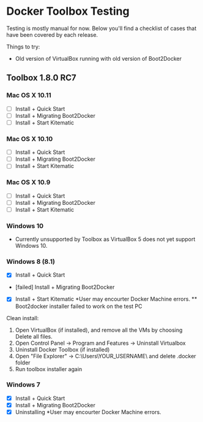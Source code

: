 Docker Toolbox Testing
======================

Testing is mostly manual for now. Below you'll find a checklist of cases that have been covered by each release.

Things to try:
- Old version of VirtualBox running with old version of Boot2Docker

## Toolbox 1.8.0 RC7

### Mac OS X 10.11

- [ ] Install + Quick Start
- [ ] Install + Migrating Boot2Docker
- [ ] Install + Start Kitematic 

### Mac OS X 10.10

- [ ] Install + Quick Start
- [ ] Install + Migrating Boot2Docker
- [ ] Install + Start Kitematic 

### Mac OS X 10.9

- [ ] Install + Quick Start
- [ ] Install + Migrating Boot2Docker
- [ ] Install + Start Kitematic 

### Windows 10

- Currently unsupported by Toolbox as VirtualBox 5 does not yet support Windows 10.

### Windows 8 (8.1) 

- [x] Install + Quick Start
- [failed] Install + Migrating Boot2Docker
- [x] Install + Start Kitematic 
*User may encourter Docker Machine errors. 
** Boot2docker installer failed to work on the test PC 

Clean install: 
1. Open VirtualBox (if installed), and remove all the VMs by choosing Delete all files. 
2. Open Control Panel -> Program and Features -> Uninstall Virtualbox 
3. Uninstall Docker Toolbox (if installed) 
4. Open "File Explorer" -> C:\Users\YOUR_USERNAME\ and delete .docker folder 
5. Run toolbox installer again

### Windows 7

- [x] Install + Quick Start
- [x] Install + Migrating Boot2Docker
- [x] Uninstalling
*User may encourter Docker Machine errors. 

